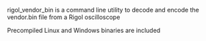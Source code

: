 rigol_vendor_bin is a command line utility to
decode and encode the vendor.bin file from a Rigol oscilloscope

Precompiled Linux and Windows binaries are included 
